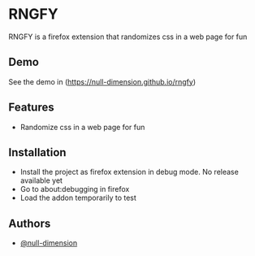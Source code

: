 
# RNGFY

RNGFY is a firefox extension that randomizes css in a web page for fun

## Demo

See the demo in (https://null-dimension.github.io/rngfy)

## Features

- Randomize css in a web page for fun

## Installation

- Install the project as firefox extension in debug mode. No release available yet
- Go to about:debugging in firefox
- Load the addon temporarily to test

## Authors

- [@null-dimension](https://www.github.com/null-dimension)


